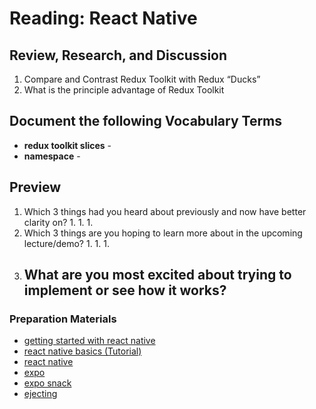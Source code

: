 # Reading: React Native

## Review, Research, and Discussion

1. Compare and Contrast Redux Toolkit with Redux “Ducks”
1. What is the principle advantage of Redux Toolkit

## Document the following Vocabulary Terms

- **redux toolkit slices** -
- **namespace** -

## Preview

1. Which 3 things had you heard about previously and now have better clarity on?
    1. 
    1. 
    1. 
1. Which 3 things are you hoping to learn more about in the upcoming lecture/demo?
    1. 
    1. 
    1. 
1. What are you most excited about trying to implement or see how it works?
    - 

### Preparation Materials

- [getting started with react native](https://facebook.github.io/react-native/docs/getting-started)
- [react native basics (Tutorial)](https://facebook.github.io/react-native/docs/tutorial)
- [react native](https://facebook.github.io/react-native/)
- [expo](https://expo.io/)
- [expo snack](https://snack.expo.io/)
- [ejecting](https://docs.expo.io/versions/latest/expokit/eject)
